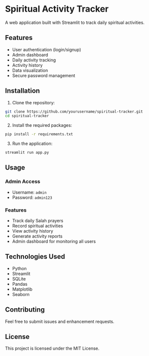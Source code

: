 # Spiritual Activity Tracker

A web application built with Streamlit to track daily spiritual activities.

## Features

- User authentication (login/signup)
- Admin dashboard
- Daily activity tracking
- Activity history
- Data visualization
- Secure password management

## Installation

1. Clone the repository:
```bash
git clone https://github.com/yourusername/spiritual-tracker.git
cd spiritual-tracker
```

2. Install the required packages:
```bash
pip install -r requirements.txt
```

3. Run the application:
```bash
streamlit run app.py
```

## Usage

### Admin Access
- Username: `admin`
- Password: `admin123`

### Features
- Track daily Salah prayers
- Record spiritual activities
- View activity history
- Generate activity reports
- Admin dashboard for monitoring all users

## Technologies Used

- Python
- Streamlit
- SQLite
- Pandas
- Matplotlib
- Seaborn

## Contributing

Feel free to submit issues and enhancement requests.

## License

This project is licensed under the MIT License. 